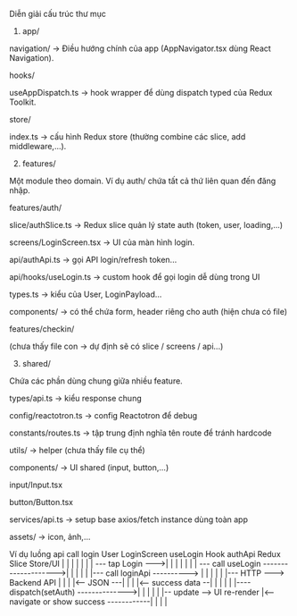 <!-- authApi — định nghĩa endpoint /auth/login

authSlice — nơi lưu token sau login

useLogin hook — gọi API + dispatch token

LoginScreen — UI gọi useLogin -->

Diễn giải cấu trúc thư mục
1) app/

navigation/ → Điều hướng chính của app (AppNavigator.tsx dùng React Navigation).

hooks/

useAppDispatch.ts → hook wrapper để dùng dispatch typed của Redux Toolkit.

store/

index.ts → cấu hình Redux store (thường combine các slice, add middleware,...).

2) features/

Một module theo domain. Ví dụ auth/ chứa tất cả thứ liên quan đến đăng nhập.

features/auth/

slice/authSlice.ts
→ Redux slice quản lý state auth (token, user, loading,...)

screens/LoginScreen.tsx
→ UI của màn hình login.

api/authApi.ts
→ gọi API login/refresh token...

api/hooks/useLogin.ts
→ custom hook để gọi login dễ dùng trong UI

types.ts
→ kiểu của User, LoginPayload...

components/
→ có thể chứa form, header riêng cho auth (hiện chưa có file)

features/checkin/

(chưa thấy file con → dự định sẽ có slice / screens / api...)

3) shared/

Chứa các phần dùng chung giữa nhiều feature.

types/api.ts → kiểu response chung

config/reactotron.ts → config Reactotron để debug

constants/routes.ts → tập trung định nghĩa tên route để tránh hardcode

utils/ → helper (chưa thấy file cụ thể)

components/ → UI shared (input, button,...)

input/Input.tsx

button/Button.tsx

services/api.ts → setup base axios/fetch instance dùng toàn app

assets/ → icon, ảnh,...

Ví dụ luồng api call login
User            LoginScreen           useLogin Hook         authApi           Redux Slice        Store/UI
 |                   |                     |                   |                  |               |
 | --- tap Login --->|                     |                   |                  |               |
 |                   | --- call useLogin -------------------->|                  |               |
 |                   |                     |--- call loginApi ---------->        |               |
 |                   |                     |                   |--- HTTP ---> Backend API
 |                   |                     |                   |<-- JSON ---|
 |                   |                     |<-- success data --|                  |               |
 |                   |                     |---- dispatch(setAuth) -------------->|               |
 |                   |                     |                                       |-- update --> UI re-render
 |<-- navigate or show success ------------|                     |                  |               |
